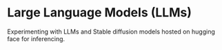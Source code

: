 # Large Language Models (LLMs)

Experimenting with LLMs and Stable diffusion models hosted on hugging face for inferencing.
